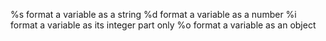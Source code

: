 %s format a variable as a string
%d format a variable as a number
%i format a variable as its integer part only
%o format a variable as an object

